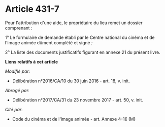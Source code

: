 # Article 431-7

Pour l'attribution d'une aide, le propriétaire du lieu remet un dossier comprenant :

1° Le formulaire de demande établi par le Centre national du cinéma et de l'image animée dûment complété et signé ;

2° La liste des documents justificatifs figurant en annexe 21 du présent livre.

**Liens relatifs à cet article**

_Modifié par_:

  - Délibération n°2016/CA/10 du 30 juin 2016 - art. 18, v. init.

_Abrogé par_:

  - Délibération n°2017/CA/31 du 23 novembre 2017 - art. 50, v. init.

_Cité par_:

  - Code du cinéma et de l'image animée - art. Annexe 4-16 (M)
